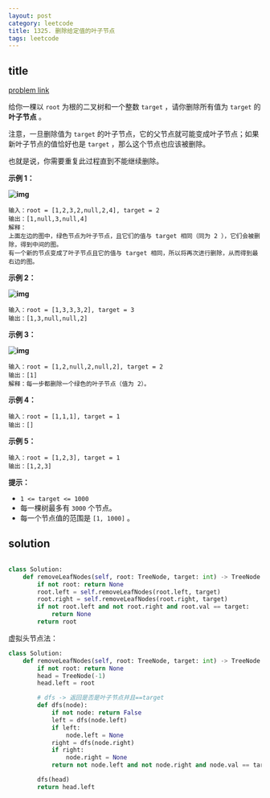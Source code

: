 ```yaml
---
layout: post
category: leetcode
title: 1325. 删除给定值的叶子节点
tags: leetcode
---
```

## title
[problem link](https://leetcode-cn.com/problems/delete-leaves-with-a-given-value/)

给你一棵以 `root` 为根的二叉树和一个整数 `target` ，请你删除所有值为 `target` 的 **叶子节点** 。

注意，一旦删除值为 `target` 的叶子节点，它的父节点就可能变成叶子节点；如果新叶子节点的值恰好也是 `target` ，那么这个节点也应该被删除。

也就是说，你需要重复此过程直到不能继续删除。

 

**示例 1：**

**![img](https://cdn.jsdelivr.net/gh/mafulong/mdPic@vv10/img/202508301532834.png)**

```
输入：root = [1,2,3,2,null,2,4], target = 2
输出：[1,null,3,null,4]
解释：
上面左边的图中，绿色节点为叶子节点，且它们的值与 target 相同（同为 2 ），它们会被删除，得到中间的图。
有一个新的节点变成了叶子节点且它的值与 target 相同，所以将再次进行删除，从而得到最右边的图。
```

**示例 2：**

**![img](https://cdn.jsdelivr.net/gh/mafulong/mdPic@vv10/img/202508301532653.png)**

```
输入：root = [1,3,3,3,2], target = 3
输出：[1,3,null,null,2]
```

**示例 3：**

**![img](https://cdn.jsdelivr.net/gh/mafulong/mdPic@vv10/img/202508301532402.png)**

```
输入：root = [1,2,null,2,null,2], target = 2
输出：[1]
解释：每一步都删除一个绿色的叶子节点（值为 2）。
```

**示例 4：**

```
输入：root = [1,1,1], target = 1
输出：[]
```

**示例 5：**

```
输入：root = [1,2,3], target = 1
输出：[1,2,3]
```

 

**提示：**

- `1 <= target <= 1000`
- 每一棵树最多有 `3000` 个节点。
- 每一个节点值的范围是 `[1, 1000]` 。

## solution
```python

class Solution:
    def removeLeafNodes(self, root: TreeNode, target: int) -> TreeNode:
        if not root: return None
        root.left = self.removeLeafNodes(root.left, target)
        root.right = self.removeLeafNodes(root.right, target)
        if not root.left and not root.right and root.val == target:
            return None
        return root
```

虚拟头节点法：
```python
class Solution:
    def removeLeafNodes(self, root: TreeNode, target: int) -> TreeNode:
        if not root: return None
        head = TreeNode(-1)
        head.left = root

        # dfs -> 返回是否是叶子节点并且==target
        def dfs(node):
            if not node: return False
            left = dfs(node.left)
            if left:
                node.left = None
            right = dfs(node.right)
            if right:
                node.right = None
            return not node.left and not node.right and node.val == target

        dfs(head)
        return head.left
```
